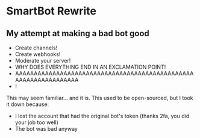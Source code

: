 # SmartBot Rewrite  
## My attempt at making a bad bot good  
  
* Create channels!
* Create webhooks!
* Moderate your server!
* WHY DOES EVERYTHING END IN AN EXCLAMATION POINT!
* AAAAAAAAAAAAAAAAAAAAAAAAAAAAAAAAAAAAAAAAAAAAAAAAAAAAAAAAAAAAAAAAA
* !  
  
This may seem familiar... and it is. This used to be open-sourced, but I took it down because:  
* I lost the account that had the original bot's token (thanks 2fa, you did your job too well)
* The bot was bad anyway